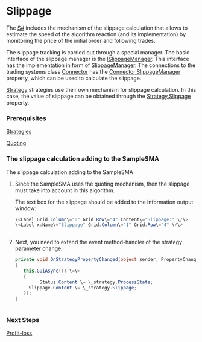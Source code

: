 # Slippage

The [S\#](StockSharpAbout.md) includes the mechanism of the slippage calculation that allows to estimate the speed of the algorithm reaction (and its implementation) by monitoring the price of the initial order and following trades.

The slippage tracking is carried out through a special manager. The basic interface of the slippage manager is the [ISlippageManager](../api/StockSharp.Algo.Slippage.ISlippageManager.html). This interface has the implementation in form of [SlippageManager](../api/StockSharp.Algo.Slippage.SlippageManager.html). The connections to the trading systems class [Connector](../api/StockSharp.Algo.Connector.html) has the [Connector.SlippageManager](../api/StockSharp.Algo.Connector.SlippageManager.html) property, which can be used to calculate the slippage. 

[Strategy](../api/StockSharp.Algo.Strategies.Strategy.html) strategies use their own mechanism for slippage calculation. In this case, the value of slippage can be obtained through the [Strategy.Slippage](../api/StockSharp.Algo.Strategies.Strategy.Slippage.html) property.

### Prerequisites

[Strategies](Strategy.md)

[Quoting](StrategyQuoting.md)

### The slippage calculation adding to the SampleSMA

The slippage calculation adding to the SampleSMA

1. Since the SampleSMA uses the quoting mechanism, then the slippage must take into account in this algorithm.

   The text box for the slippage should be added to the information output window:

   ```cs
   \<Label Grid.Column\="0" Grid.Row\="4" Content\="Slippage:" \/\>
   \<Label x:Name\="Slippage" Grid.Column\="1" Grid.Row\="4" \/\>
   						
   ```
2. Next, you need to extend the event method\-handler of the strategy parameter change:

   ```cs
   private void OnStrategyPropertyChanged(object sender, PropertyChangedEventArgs e)
   {
      this.GuiAsync(() \=\>
      {
         	Status.Content \= \_strategy.ProcessState;
       	Slippage.Content \= \_strategy.Slippage;
      });
   }
   						
   ```

### Next Steps

[Profit\-loss](PnL.md)
